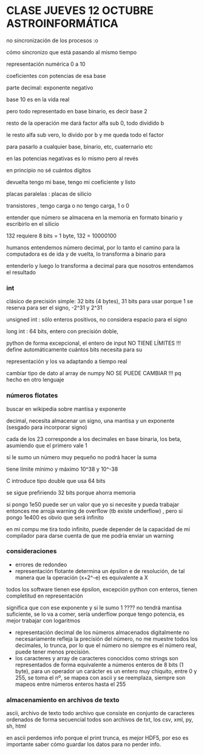 # CLASE JUEVES 12 OCTUBRE ASTROINFORMÁTICA

no sincronización de los procesos :o

cómo sincronizo que está pasando al mismo tiempo

representación numérica 0 a 10 

coeficientes con potencias de esa base

parte decimal: exponente negativo

base 10 es en la vida real

pero todo representado en base binario, es decir base 2 

resto de la operación me dará factor alfa sub 0, todo dividido b

le resto alfa sub vero, lo divido por b y me queda todo el factor 

para pasarlo a cualquier base, binario, etc, cuaternario etc

en las potencias negativas es lo mismo pero al revés

en principio no sé cuántos dígitos 

devuelta tengo mi base, tengo mi coeficiente y listo 

placas paralelas : placas de silicio

transistores , tengo carga o no tengo carga, 1 o 0 

entender que número se almacena en la memoria en formato binario y escribirlo en el silicio


132 requiere 8 bits = 1 byte, 132 = 10000100

humanos entendemos número decimal, por lo tanto el camino para la computadora es de ida y de vuelta, lo transforma a binario para 

entenderlo y luego lo transforma a decimal para que nosotros entendamos el resultado

### int

clásico de precisión simple: 32 bits (4 bytes), 31 bits para usar porque 1 se reserva para ser el signo, -2^31 y 2^31

unsigned int : sólo enteros positivos, no considera espacio para el signo

long int : 64 bits, entero con precisión doble, 

python de forma excepcional, el entero de input NO TIENE LÍMITES !!! define automáticamente cuántos bits necesita para su 

representación y los va adaptando a tiempo real 

cambiar tipo de dato al array de numpy NO SE PUEDE CAMBIAR !!! pq hecho en otro lenguaje

### números flotates

buscar en wikipedia sobre mantisa y exponente

decimal, necesita almacenar un signo, una mantisa y un exponente (sesgado para incorporar signo)

cada de los 23 corresponde a los decimales en base binaria, los beta, asumiendo que el primero vale 1

si le sumo un número muy pequeño no podrá hacer la suma

tiene límite mínimo y máximo 10^38 y 10^-38

C introduce tipo double que usa 64 bits


se sigue prefiriendo 32 bits porque ahorra memoria

si pongo 1e50 puede ser un valor que yo si necesite y pueda trabajar entonces me arroja warning de overflow (tb existe underflow)
, pero si pongo 1e400 es obvio que será infinito

en mi compu me tira todo infinito, puede depender de la capacidad de mi compilador para darse cuenta de que me podría enviar un warning

### consideraciones
- errores de redondeo
- representación flotante determina un épsilon e de resolución, de tal manera que la operación (x+2^-e) es equivalente a X


todos los software tienen ese épsilon, excepción python con enteros, tienen completitud en representación 

significa que con ese exponente y si le sumo 1 ???? no tendrá mantisa suficiente, se lo va a comer, sería underflow porque tengo potencia, es mejor trabajar con logaritmos
 
- representación decimal de los números almacenados digitalmente no necesariamente refleja la precisión del número, no me muestre todos los decimales, lo trunca, por lo que el número no siempre es el número real, puede tener menos precisión.
- los caracteres y array de caracteres conocidos como strings son representados de forma equivalente a números enteros de 8 bits (1 byte), para un operador un carácter es un entero muy chiquito, entre 0 y 255, se toma el nº, se mapea con ascii y se reemplaza, siempre son mapeos entre números enteros hasta el 255

### almacenamiento en archivos de texto

ascii, archivo de texto todo archivo que consiste en conjunto de caracteres ordenados de forma secuencial
todos son archivos de txt, los csv, xml, py, sh, html

en ascii perdemos info porque el print trunca, es mejor HDF5, por eso es importante saber cómo guardar los datos para no perder info.